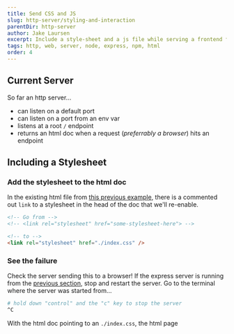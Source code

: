 ```yaml
---
title: Send CSS and JS
slug: http-server/styling-and-interaction
parentDir: http-server
author: Jake Laursen
excerpt: Include a style-sheet and a js file while serving a frontend from an express server
tags: http, web, server, node, express, npm, html
order: 4
---
```


## Current Server

So far an http server...

- can listen on a default port
- can listen on a port from an env var
- listens at a root `/` endpoint
- returns an html doc when a request (_preferrably a browser_) hits an endpoint

## Including a Stylesheet

### Add the stylesheet to the html doc

In the existing html file from [this previous example](./render-docs), there is a commented out `link` to a stylesheet in the head of the doc that we'll re-enable.

```html
<!-- Go from -->
<!-- <link rel="stylesheet" href="some-stylesheet-here"> -->

<!-- to -->
<link rel="stylesheet" href="./index.css" />
```

### See the failure

Check the server sending this to a browser! If the express server is running from the [previous section](./render-docs), stop and restart the server. Go to the terminal where the server was started from...

```bash
# hold down "control" and the "c" key to stop the server
^C

```

With the html doc pointing to an `./index.css`, the html page
